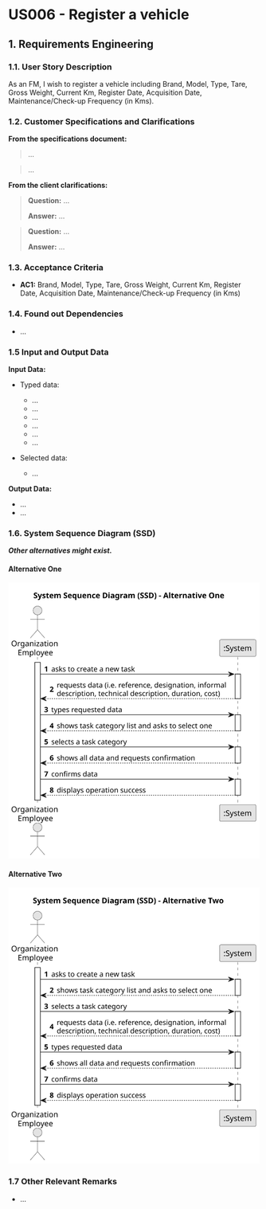 # US006 - Register a vehicle


## 1. Requirements Engineering

### 1.1. User Story Description

As an FM, I wish to register a vehicle including Brand, Model, Type, Tare, Gross Weight, Current Km, Register Date, Acquisition Date, Maintenance/Check-up Frequency (in Kms).


### 1.2. Customer Specifications and Clarifications 

**From the specifications document:**

>	... 

>	...

**From the client clarifications:**

> **Question:** ...
>
> **Answer:** ...

> **Question:** ...
>
> **Answer:** ...

### 1.3. Acceptance Criteria

* **AC1:** Brand, Model, Type, Tare, Gross Weight, Current Km, Register Date, Acquisition Date, Maintenance/Check-up Frequency (in Kms)

### 1.4. Found out Dependencies

* ...

### 1.5 Input and Output Data

**Input Data:**

* Typed data:
    * ...
    * ...
    * ...
    * ...
    * ...
    * ...
	
* Selected data:
    * ...

**Output Data:**

* ...
* ...

### 1.6. System Sequence Diagram (SSD)

**_Other alternatives might exist._**

#### Alternative One

![System Sequence Diagram - Alternative One](svg/us006-system-sequence-diagram-alternative-one.svg)

#### Alternative Two

![System Sequence Diagram - Alternative Two](svg/us006-system-sequence-diagram-alternative-two.svg)

### 1.7 Other Relevant Remarks

* ...